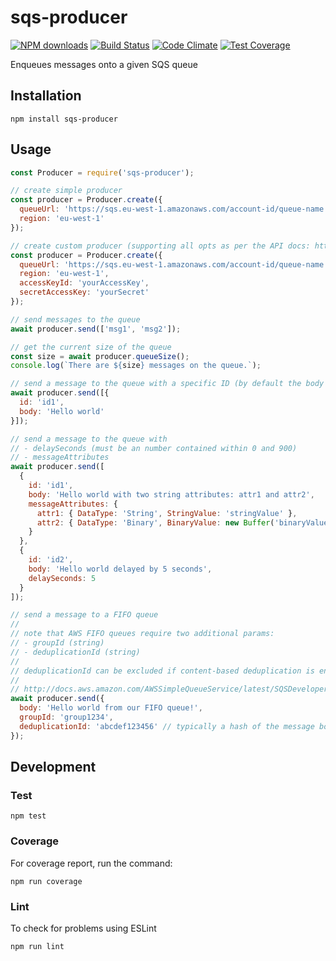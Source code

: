 sqs-producer
====================

[![NPM downloads](https://img.shields.io/npm/dm/sqs-producer.svg?style=flat)](https://npmjs.org/package/sqs-producer)
[![Build Status](https://travis-ci.org/bbc/sqs-producer.svg?branch=master)](https://travis-ci.org/bbc/sqs-producer?branch=master) 
[![Code Climate](https://codeclimate.com/github/BBC/sqs-producer/badges/gpa.svg)](https://codeclimate.com/github/BBC/sqs-producer) 
[![Test Coverage](https://codeclimate.com/github/BBC/sqs-producer/badges/coverage.svg)](https://codeclimate.com/github/BBC/sqs-producer)

Enqueues messages onto a given SQS queue

## Installation

```
npm install sqs-producer
```
## Usage

```js
const Producer = require('sqs-producer');

// create simple producer
const producer = Producer.create({
  queueUrl: 'https://sqs.eu-west-1.amazonaws.com/account-id/queue-name',
  region: 'eu-west-1'
});

// create custom producer (supporting all opts as per the API docs: http://docs.aws.amazon.com/AWSJavaScriptSDK/latest/AWS/SQS.html#constructor-property)
const producer = Producer.create({
  queueUrl: 'https://sqs.eu-west-1.amazonaws.com/account-id/queue-name',
  region: 'eu-west-1',
  accessKeyId: 'yourAccessKey',
  secretAccessKey: 'yourSecret'
});

// send messages to the queue
await producer.send(['msg1', 'msg2']);

// get the current size of the queue
const size = await producer.queueSize();
console.log(`There are ${size} messages on the queue.`);

// send a message to the queue with a specific ID (by default the body is used as the ID)
await producer.send([{
  id: 'id1',
  body: 'Hello world'
}]);

// send a message to the queue with
// - delaySeconds (must be an number contained within 0 and 900)
// - messageAttributes
await producer.send([
  {
    id: 'id1',
    body: 'Hello world with two string attributes: attr1 and attr2',
    messageAttributes: {
      attr1: { DataType: 'String', StringValue: 'stringValue' },
      attr2: { DataType: 'Binary', BinaryValue: new Buffer('binaryValue') }
    }
  },
  {
    id: 'id2',
    body: 'Hello world delayed by 5 seconds',
    delaySeconds: 5
  }
]);

// send a message to a FIFO queue
//
// note that AWS FIFO queues require two additional params:
// - groupId (string)
// - deduplicationId (string)
//
// deduplicationId can be excluded if content-based deduplication is enabled
//
// http://docs.aws.amazon.com/AWSSimpleQueueService/latest/SQSDeveloperGuide/FIFO-queue-recommendations.html
await producer.send({
  body: 'Hello world from our FIFO queue!',
  groupId: 'group1234',
  deduplicationId: 'abcdef123456' // typically a hash of the message body
});
```

## Development

### Test

```
npm test
```

### Coverage
For coverage report, run the command:

```
npm run coverage
```

### Lint
To check for problems using ESLint

```
npm run lint
```
